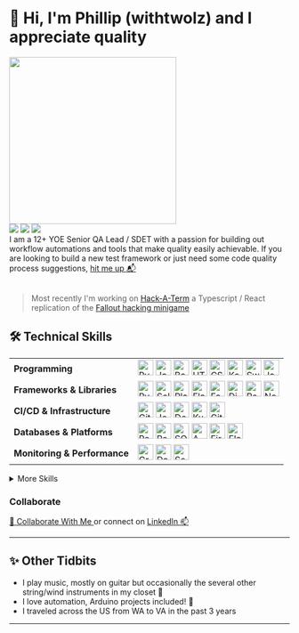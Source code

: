 # 👋 Hi, I'm Phillip (withtwolz) and I appreciate quality
<img src="https://media1.giphy.com/media/v1.Y2lkPTc5MGI3NjExaGpyNTFxc3hnYmw3Znk1bzduMmZmcnJsdWpnbmtnb3ludXZ5NDB1MCZlcD12MV9pbnRlcm5hbF9naWZfYnlfaWQmY3Q9Zw/mCRJDo24UvJMA/giphy.gif" width="300px">
<div><a href="https://github.com/withtwolz"><img src="https://img.shields.io/badge/github-%23000000.svg?style=for-the-badge&logo=github&logoColor=white" /></a> <a href="www.linkedin.com/in/phillip-chuz"><img src="https://img.shields.io/badge/linkedin-%23000000.svg?style=for-the-badge&logo=linkedin&logoColor=white" /></a> <a href="https://leetcode.com/u/withtwolz/"><img src="https://img.shields.io/badge/leetcode-%23000000.svg?style=for-the-badge&logo=leetcode&logoColor=white" /></a></div>
I am a 12+ YOE Senior QA Lead / SDET with a passion for building out workflow automations and tools that make quality easily achievable. 
If you are looking to build a new test framework or just need some code quality process suggestions, <a href="#collaborate">hit me up 📬</a>
</br>
</br>

>Most recently I'm working on
[Hack-A-Term](https://github.com/withtwolz/hackaterm) a Typescript / React replication of the [Fallout hacking minigame](https://fallout.fandom.com/wiki/Hacking)

## 🛠️ Technical Skills

<table>
  <tr>
    <td><b>Programming</b></td>
    <td>
      <img src="https://cdn.jsdelivr.net/gh/devicons/devicon/icons/python/python-original.svg" alt="Python" title="Python" width="28" height="28"/>
      <img src="https://cdn.jsdelivr.net/gh/devicons/devicon/icons/javascript/javascript-original.svg" alt="JavaScript" title="JavaScript" width="28" height="28"/>
      <img src="https://cdn.jsdelivr.net/gh/devicons/devicon/icons/bash/bash-original.svg" alt="Bash" title="Bash" width="28" height="28"/>
      <img src="https://cdn.jsdelivr.net/gh/devicons/devicon/icons/html5/html5-original.svg" alt="HTML5" title="HTML5" width="28" height="28"/>
      <img src="https://cdn.jsdelivr.net/gh/devicons/devicon/icons/css3/css3-original.svg" alt="CSS3" title="CSS3" width="28" height="28"/>
      <img src="https://cdn.jsdelivr.net/gh/devicons/devicon/icons/kotlin/kotlin-original.svg" alt="Kotlin" title="Kotlin" width="28" height="28"/>
      <img src="https://cdn.jsdelivr.net/gh/devicons/devicon/icons/swift/swift-original.svg" alt="Swift" title="Swift" width="28" height="28"/>
      <img src="https://cdn.jsdelivr.net/gh/devicons/devicon/icons/java/java-original.svg" alt="Java" title="Java" width="28" height="28"/>
    </td>
  </tr>
  <tr>
    <td><b>Frameworks & Libraries</b></td>
    <td>
      <img src="https://cdn.jsdelivr.net/gh/devicons/devicon/icons/pytest/pytest-original.svg" alt="Pytest" title="Pytest" width="28" height="28"/>
      <img src="https://cdn.jsdelivr.net/gh/devicons/devicon/icons/selenium/selenium-original.svg" alt="Selenium" title="Selenium" width="28" height="28"/>
      <img src="https://cdn.jsdelivr.net/gh/devicons/devicon/icons/playwright/playwright-original.svg" alt="Playwright" title="Playwright" width="28" height="28"/>
      <img src="https://cdn.jsdelivr.net/gh/devicons/devicon/icons/flask/flask-original.svg" alt="Flask" title="Flask" width="28" height="28"/>
      <img src="https://cdn.jsdelivr.net/gh/devicons/devicon/icons/fastapi/fastapi-original.svg" alt="FastAPI" title="FastAPI" width="28" height="28"/>
      <img src="https://cdn.jsdelivr.net/gh/devicons/devicon/icons/django/django-plain.svg" alt="Django" title="Django" width="28" height="28"/>
      <img src="https://cdn.jsdelivr.net/gh/devicons/devicon/icons/react/react-original.svg" alt="React" title="React" width="28" height="28"/>
      <img src="https://cdn.jsdelivr.net/gh/devicons/devicon/icons/nodejs/nodejs-original.svg" alt="Node.js" title="Node.js" width="28" height="28"/>
    </td>
  </tr>
  <tr>
    <td><b>CI/CD & Infrastructure</b></td>
    <td>
      <img src="https://cdn.jsdelivr.net/gh/devicons/devicon/icons/github/github-original.svg" alt="GitHub" title="GitHub" width="28" height="28"/>
      <img src="https://cdn.jsdelivr.net/gh/devicons/devicon/icons/jenkins/jenkins-original.svg" alt="Jenkins" title="Jenkins" width="28" height="28"/>
      <img src="https://cdn.jsdelivr.net/gh/devicons/devicon/icons/docker/docker-original.svg" alt="Docker" title="Docker" width="28" height="28"/>
      <img src="https://cdn.jsdelivr.net/gh/devicons/devicon/icons/kubernetes/kubernetes-plain.svg" alt="Kubernetes" title="Kubernetes" width="28" height="28"/>
      <img src="https://cdn.jsdelivr.net/gh/devicons/devicon/icons/git/git-original.svg" alt="Git" title="Git" width="28" height="28"/>
    </td>
  </tr>
  <tr>
    <td><b>Databases & Platforms</b></td>
    <td>
      <img src="https://cdn.jsdelivr.net/gh/devicons/devicon/icons/postgresql/postgresql-original.svg" alt="PostgreSQL" title="PostgreSQL" width="28" height="28"/>
      <img src="https://cdn.jsdelivr.net/gh/devicons/devicon/icons/redis/redis-original.svg" alt="Redis" title="Redis" width="28" height="28"/>
      <img src="https://cdn.jsdelivr.net/gh/devicons/devicon/icons/sqlite/sqlite-original.svg" alt="SQLite" title="SQLite" width="28" height="28"/>
      <img src="https://cdn.jsdelivr.net/gh/devicons/devicon/icons/amazonwebservices/amazonwebservices-plain-wordmark.svg" alt="AWS" title="AWS" width="28" height="28"/>
      <img src="https://cdn.jsdelivr.net/gh/devicons/devicon/icons/firebase/firebase-plain.svg" alt="Firebase" title="Firebase" width="28" height="28"/>
      <img src="https://cdn.jsdelivr.net/gh/devicons/devicon/icons/elasticsearch/elasticsearch-original.svg" alt="Elasticsearch" title="Elasticsearch" width="28" height="28"/>
    </td>
  </tr>
  <tr>
    <td><b>Monitoring & Performance</b></td>
    <td>
      <img src="https://cdn.jsdelivr.net/gh/devicons/devicon/icons/grafana/grafana-original.svg" alt="Grafana" title="Grafana" width="28" height="28"/>
      <img src="https://cdn.jsdelivr.net/gh/devicons/devicon/icons/datadog/datadog-original.svg" alt="Datadog" title="Datadog" width="28" height="28"/>
      <img src="https://cdn.jsdelivr.net/gh/devicons/devicon/icons/sentry/sentry-original.svg" alt="Sentry" title="Sentry" width="28" height="28"/>
    </td>
  </tr>
</table>

<details>
  <summary>More Skills</summary>
  
  - Test Automation: Playwright, Selenium, Appium, Locust, Postman
  - Specialized Testing: Localization (l10n), Accessibility (a11y), API, Load/Performance, APK, IPA
</details>  

<table>  

<!-- ## 📝 Highlight / Recent Projects
<table>
  <tr>
    <td><a href="https://github.com/withtwolz/project-one">Project One</a>: Short description of what this project does.</td>
    <td><a href="https://github.com/withtwolz/project-one">Project One</a>: Short description of what this project does.</td>
  </tr>
  <tr>
    <td><a href="https://github.com/withtwolz/project-one">Project One</a>: Short description of what this project does.</td>
    <td><a href="https://github.com/withtwolz/project-one">Project One</a>: Short description of what this project does.</td>
  </tr>
</table> -->

### Collaborate
[🤝 Collaborate With Me ](mailto:phillip@withtwolz.com) or connect on [LinkedIn 📫](www.linkedin.com/in/phillip-chuz)

---

## ✨ Other Tidbits

- I play music, mostly on guitar but occasionally the several other string/wind instruments in my closet 🎺
- I love automation, Arduino projects included! 🤖
- I traveled across the US from WA to VA in the past 3 years

---


<!-- Colors <table>
<tr>
<td style="background-color: #222222ff;">eerie-black: #222222ff;</td>
<td style="background-color: #474747ff;">outer-space: #474747ff;</td>
<td style="background-color: #f0f7eeff;">mint-cream: #f0f7eeff;</td>
<td style="background-color: #00b884ff;">mint: #00b884ff;</td>
<td style="background-color: #208aaeff;">bondi-blue: #208aaeff;</td>
<td style="background-color: #ff8394ff;">salmon-pink: #ff8394ff;</td>
</tr>
</table> -->
